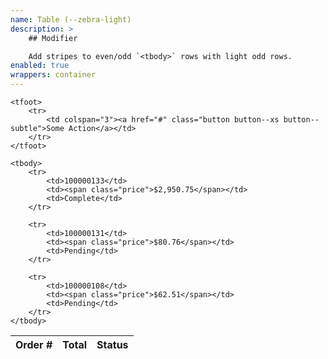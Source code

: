 ```yaml
---
name: Table (--zebra-light)
description: >
    ## Modifier

    Add stripes to even/odd `<tbody>` rows with light odd rows.
enabled: true
wrappers: container
---
```


<table class="table table--zebra-light">
    <thead>
        <tr>
            <th>Order #</th>
            <th>Total</th>
            <th>Status</th>
        </tr>
    </thead>

    <tfoot>
        <tr>
            <td colspan="3"><a href="#" class="button button--xs button--subtle">Some Action</a></td>
        </tr>
    </tfoot>

    <tbody>
        <tr>
            <td>100000133</td>
            <td><span class="price">$2,950.75</span></td>
            <td>Complete</td>
        </tr>

        <tr>
            <td>100000131</td>
            <td><span class="price">$80.76</span></td>
            <td>Pending</td>
        </tr>

        <tr>
            <td>100000108</td>
            <td><span class="price">$62.51</span></td>
            <td>Pending</td>
        </tr>
    </tbody>
</table>
